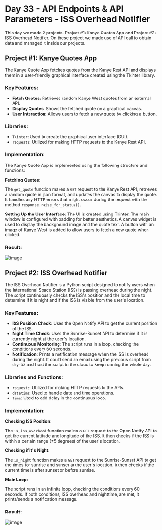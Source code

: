 # Day 33 - API Endpoints & API Parameters - ISS Overhead Notifier

This day we made 2 projects. Project #1: Kanye Quotes App and Project #2: ISS Overhead Notifier. On these project we made use of API call to obtain data and managed it inside our projects.

## Project #1: Kanye Quotes App

The Kanye Quote App fetches quotes from the Kanye Rest API and displays them in a user-friendly graphical interface created using the Tkinter library.

### Key Features:

- **Fetch Quotes**: Retrieves random Kanye West quotes from an external API.
- **Display Quotes**: Shows the fetched quote on a graphical canvas.
- **User Interaction**: Allows users to fetch a new quote by clicking a button.

### Libraries:

- `Tkinter`: Used to create the graphical user interface (GUI).
- `requests`: Utilized for making HTTP requests to the Kanye Rest API.

### Implementation:

The Kanye Quote App is implemented using the following structure and functions:

**Fetching Quotes**:

The `get_quote` function makes a `GET` request to the Kanye Rest API, retrieves a random quote in json format, and updates the canvas to display the quote. It handles any HTTP errors that might occur during the request with the method `response.raise_for_status()`.

**Setting Up the User Interface**:
The UI is created using Tkinter. The main window is configured with padding for better aesthetics. A canvas widget is used to display the background image and the quote text. A button with an image of Kanye West is added to allow users to fetch a new quote when clicked.

### Result:

![image](https://github.com/cristobalgrau/100-days-of-python/assets/119089907/60bb694c-4355-4329-9f8d-c90ce7648155)


## Project #2: ISS Overhead Notifier

The ISS Overhead Notifier is a Python script designed to notify users when the International Space Station (ISS) is passing overhead during the night. The script continuously checks the ISS's position and the local time to determine if it is night and if the ISS is visible from the user's location.

### Key Features:

- **ISS Position Check**: Uses the Open Notify API to get the current position of the ISS.
- **Night Time Check**: Uses the Sunrise-Sunset API to determine if it is currently night at the user's location.
- **Continuous Monitoring**: The script runs in a loop, checking the conditions every 60 seconds.
- **Notification**: Prints a notification message when the ISS is overhead during the night. It could send an email using the previous script from `day-32` and host the script in the cloud to keep running the whole day.

### Libraries and Functions:
- `requests`: Utilized for making HTTP requests to the APIs.
- `datetime`: Used to handle date and time operations.
- `time`: Used to add delay in the continuous loop.

### Implementation:

**Checking ISS Position**:

The `is_iss_overhead` function makes a `GET` request to the Open Notify API to get the current latitude and longitude of the ISS. It then checks if the ISS is within a certain range (±5 degrees) of the user's location.

**Checking if it's Night**:

The `is_night` function makes a `GET` request to the Sunrise-Sunset API to get the times for sunrise and sunset at the user's location. It then checks if the current time is after sunset or before sunrise.

**Main Loop**:

The script runs in an infinite loop, checking the conditions every 60 seconds. If both conditions, ISS overhead and nighttime, are met, it prints/sends a notification message.

### Result:

![image](https://github.com/cristobalgrau/100-days-of-python/assets/119089907/cf824b58-ed49-4b53-adfc-f84a1e54af83)

